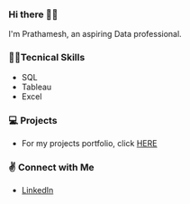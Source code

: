### Hi there 🙋‍♂️

<!--
**Pratham2406/Pratham2406** is a ✨ _special_ ✨ repository because its `README.md` (this file) appears on your GitHub profile. -->

I'm Prathamesh, an aspiring Data professional.

### 👨‍💻Tecnical Skills 

- SQL
- Tableau
- Excel

### 💻 Projects

- For my projects portfolio, click [HERE](https://github.com/Pratham2406/Projects.git)


### ✌ Connect with Me

- [LinkedIn](www.linkedin.com/in/prathameshkulkarni2406/)



<!-- - 🔭 I’m currently working on ...
- 🌱 I’m currently learning ...
- 👯 I’m looking to collaborate on ...
- 🤔 I’m looking for help with ...
- 💬 Ask me about ...
- 📫 How to reach me: ...
- 😄 Pronouns: ...
- ⚡ Fun fact: ... -->

